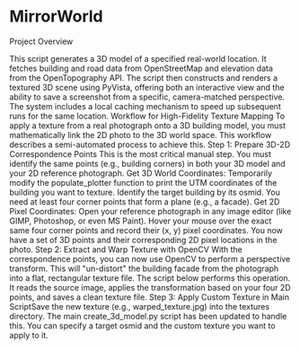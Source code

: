 # MirrorWorld

Project Overview


​This script generates a 3D model of a specified real-world location. It fetches building and road data from OpenStreetMap and elevation data from the OpenTopography API. The script then constructs and renders a textured 3D scene using PyVista, offering both an interactive view and the ability to save a screenshot from a specific, camera-matched perspective. The system includes a local caching mechanism to speed up subsequent runs for the same location.
​Workflow for High-Fidelity Texture Mapping
​To apply a texture from a real photograph onto a 3D building model, you must mathematically link the 2D photo to the 3D world space. This workflow describes a semi-automated process to achieve this.
​Step 1: Prepare 3D-2D Correspondence Points
​This is the most critical manual step. You must identify the same points (e.g., building corners) in both your 3D model and your 2D reference photograph.
​Get 3D World Coordinates: Temporarily modify the populate_plotter function to print the UTM coordinates of the building you want to texture. Identify the target building by its osmid. You need at least four corner points that form a plane (e.g., a facade).
​Get 2D Pixel Coordinates: Open your reference photograph in any image editor (like GIMP, Photoshop, or even MS Paint). Hover your mouse over the exact same four corner points and record their (x, y) pixel coordinates.
​You now have a set of 3D points and their corresponding 2D pixel locations in the photo.
​Step 2: Extract and Warp Texture with OpenCV
​With the correspondence points, you can now use OpenCV to perform a perspective transform. This will "un-distort" the building facade from the photograph into a flat, rectangular texture file.
​The script below performs this operation. It reads the source image, applies the transformation based on your four 2D points, and saves a clean texture file.
​Step 3: Apply Custom Texture in Main Script
​Save the new texture (e.g., warped_texture.jpg) into the textures directory. The main create_3d_model.py script has been updated to handle this. You can specify a target osmid and the custom texture you want to apply to it.
